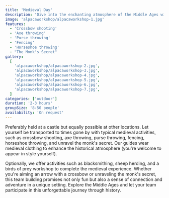 ```yaml
---
title: 'Medieval Day'
description: 'Dive into the enchanting atmosphere of the Middle Ages with this immersive team building'
image: 'alpacaworkshop/alpacaworkshop-1.jpg'
features:
  - 'Crossbow shooting'
  - 'Axe throwing'
  - 'Purse throwing'
  - 'Fencing'
  - 'Horseshoe throwing'
  - "The Monk's Secret"
gallery:
  [
    'alpacaworkshop/alpacaworkshop-2.jpg',
    'alpacaworkshop/alpacaworkshop-3.jpg',
    'alpacaworkshop/alpacaworkshop-4.jpg',
    'alpacaworkshop/alpacaworkshop-5.jpg',
    'alpacaworkshop/alpacaworkshop-6.jpg',
    'alpacaworkshop/alpacaworkshop-7.jpg',
  ]
categories: ['outdoor']
duration: '2-3 hours'
groupSize: '8-50 people'
availability: 'On request'
---
```


Preferably held at a castle but equally possible at other locations. Let yourself be transported to times gone by with typical medieval activities, such as crossbow shooting, axe throwing, purse throwing, fencing, horseshoe throwing, and unravel the monk's secret. Our guides wear medieval clothing to enhance the historical atmosphere (you're welcome to appear in style yourself).

Optionally, we offer activities such as blacksmithing, sheep herding, and a birds of prey workshop to complete the medieval experience. Whether you're aiming an arrow with a crossbow or unraveling the monk's secret, this team building promises not only fun but also a sense of connection and adventure in a unique setting. Explore the Middle Ages and let your team participate in this unforgettable journey through history.

